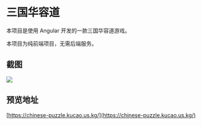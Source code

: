 # 三国华容道

本项目是使用 Angular 开发的一款三国华容道游戏。

本项目为纯前端项目，无需后端服务。

## 截图

![](https://s2.loli.net/2025/02/05/s18WphvNtCguOkn.png)

## 预览地址

[https://chinese-puzzle.kucao.us.kg/](https://chinese-puzzle.kucao.us.kg/)
